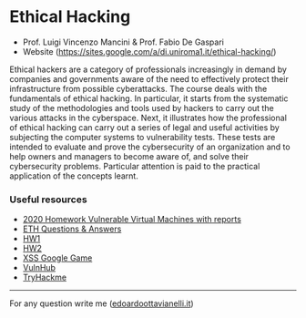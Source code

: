 # Ethical Hacking

- Prof. Luigi Vincenzo Mancini & Prof. Fabio De Gaspari
- Website (https://sites.google.com/a/di.uniroma1.it/ethical-hacking/)

Ethical hackers are a category of professionals increasingly in demand by companies and governments aware of the need to effectively protect their infrastructure from possible cyberattacks. The course deals with the fundamentals of ethical hacking. In particular, it starts from the systematic study of the methodologies and tools used by hackers to carry out the various attacks in the cyberspace. Next, it illustrates how the professional of ethical hacking can carry out a series of legal and useful activities by subjecting the computer systems to vulnerability tests. These tests are intended to evaluate and prove the cybersecurity of an organization and to help owners and managers to become aware of, and solve their cybersecurity problems.  Particular attention is paid to the practical application of the concepts learnt.

### Useful resources

- [2020 Homework Vulnerable Virtual Machines with reports](https://github.com/FuocomanSap/ExploitableMachine)
- [ETH Questions & Answers](https://github.com/edoardottt/MSc-CyberSecurity-Sapienza/tree/main/Ethical-Hacking/ETH_Q%26A)
- [HW1](https://github.com/edoardottt/MSc-CyberSecurity-Sapienza/tree/main/Ethical-Hacking/HW1)
- [HW2](https://github.com/edoardottt/MSc-CyberSecurity-Sapienza/tree/main/Ethical-Hacking/HW2)
- [XSS Google Game](https://xss-game.appspot.com/)
- [VulnHub](https://www.vulnhub.com/)
- [TryHackme](https://tryhackme.com/)

---------

For any question write me ([edoardoottavianelli.it](https://www.edoardoottavianelli.it/))

